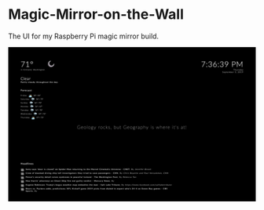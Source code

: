 # Magic-Mirror-on-the-Wall
The UI for my Raspberry Pi magic mirror build. 

![Magic Mirror on the wall](mirror-ui.png?raw=true)
